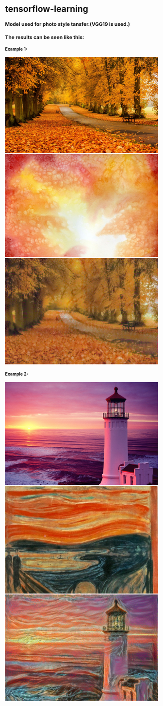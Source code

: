 # tensorflow-learning
### Model used for photo style tansfer.(VGG19 is used.)<br/>
### The results can be seen like this:<br/>
#### Example 1: 
![Image text](https://raw.githubusercontent.com/rao1140427950/tensorflow-learning/photo-style-transfer/PhotoStyleTransfer/PhotoStyleTransfer/Photo%20Style%20Transfer/Content/path.jpg)
![Image text](https://raw.githubusercontent.com/rao1140427950/tensorflow-learning/photo-style-transfer/PhotoStyleTransfer/PhotoStyleTransfer/Photo%20Style%20Transfer/Style/watercolor2.jpg)
![Image text](https://raw.githubusercontent.com/rao1140427950/tensorflow-learning/photo-style-transfer/PhotoStyleTransfer/PhotoStyleTransfer/Photo%20Style%20Transfer/Result/path_watercolor2_step1000.jpg)
<br/>
#### Example 2:
![Image text](https://raw.githubusercontent.com/rao1140427950/tensorflow-learning/photo-style-transfer/PhotoStyleTransfer/PhotoStyleTransfer/Photo%20Style%20Transfer/Content/tower.jpg)
![Image text](https://raw.githubusercontent.com/rao1140427950/tensorflow-learning/photo-style-transfer/PhotoStyleTransfer/PhotoStyleTransfer/Photo%20Style%20Transfer/Style/paint1.jpg)
![Image text](https://raw.githubusercontent.com/rao1140427950/tensorflow-learning/photo-style-transfer/PhotoStyleTransfer/PhotoStyleTransfer/Photo%20Style%20Transfer/Result/Tower_paint1_step4000.jpg)
<br/>
